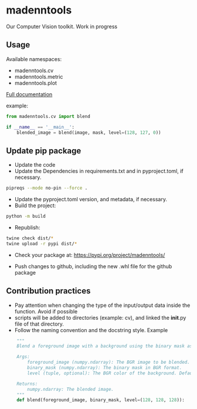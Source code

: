 # madenntools
Our Computer Vision toolkit. Work in progress 

## Usage

Available namespaces:
- madenntools.cv
- madenntools.metric
- madenntools.plot

[Full documentation](https://github.com/MaDENN-AI/madenntools/blob/main/doc/library_documentation.md)

example: 
```python
from madenntools.cv import blend

if __name__ == '__main__':
    blended_image = blend(image, mask, level=(128, 127, 0))
```

## Update pip package

- Update the code
- Update the Dependencies in requirements.txt and in pyproject.toml, if necessary. 
```bash
pipreqs --mode no-pin --force . 
```
- Update the pyproject.toml version, and metadata, if necessary.
- Build the project:
```bash
python -m build
```
- Republish: 

```bash
twine check dist/*
twine upload -r pypi dist/*
```

- Check your package at: 
https://pypi.org/project/madenntools/

- Push changes to github, including the new .whl file for the github package

## Contribution practices
- Pay attention when changing the type of the input/output data inside the function. Avoid if possible 
- scripts will be added to directories (example: cv), and linked the __init__.py file of that directory. 
- Follow the naming convention and the docstring style. Example

```python
    """   
    Blend a foreground image with a background using the binary mask as the alpha channel.

    Args:
        foreground_image (numpy.ndarray): The BGR image to be blended.
        binary_mask (numpy.ndarray): The binary mask in BGR format.
        level (tuple, optional): The BGR color of the background. Defaults to (128, 128, 128).

    Returns:
        numpy.ndarray: The blended image.
    """
    def blend(foreground_image, binary_mask, level=(128, 128, 128)):
```
